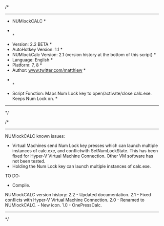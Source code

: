 /*
************************************************************************************************
* NUMlockCALC                                                                                  *
*                                                                                              *
* Version:              2.2 BETA                                                               *
* AutoHotkey Version:	1.1                                                                    *
* NUMlockCalc Version:	2.1 (version history at the bottom of this script)                     *
* Language:           	English                                                                *
* Platform:           	7, 8                                                                   *
* Author:             	www.twitter.com/matthiew                                               *
*                                                                                              *
* Script Function:      Maps Num Lock key to open/activate/close calc.exe. Keeps Num Lock on.  *
************************************************************************************************
*/



/*
************************************************************************************************
NUMlockCALC known issues:
  - Virtual Machines send Num Lock key presses which can launch multiple instances of calc.exe,
    and conflictwith SetNumLockState. This has been fixed for Hyper-V Virtual Machine
    Connection. Other VM software has not been tested.
  - Holding the Num Lock key can launch multiple instances of calc.exe.
  
  
TO DO:
 - Compile.

	
NUMlockCALC version history:
2.2 - Updated documentation.
2.1 - Fixed conflicts with Hyper-V Virtual Machine Connection.
2.0 - Renamed to NUMlockCALC.
    - New icon.
1.0 - OnePressCalc.
************************************************************************************************
*/